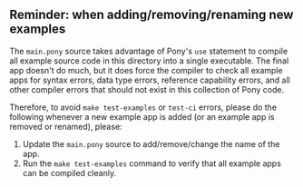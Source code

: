 
## Reminder: when adding/removing/renaming new examples

The `main.pony` source takes advantage of Pony's `use` statement
to compile all example source code in this directory into a single
executable.  The final app doesn't do much, but it does force the
compiler to check all example apps for syntax errors, data type
errors, reference capability errors, and all other compiler errors
that should not exist in this collection of Pony code.

Therefore, to avoid `make test-examples` or `test-ci` errors, please do
the following whenever a new example app is added (or an example
app is removed or renamed), please:


1. Update the `main.pony` source to add/remove/change the name of the app.
2. Run the `make test-examples` command to verify that all example
   apps can be compiled cleanly.

